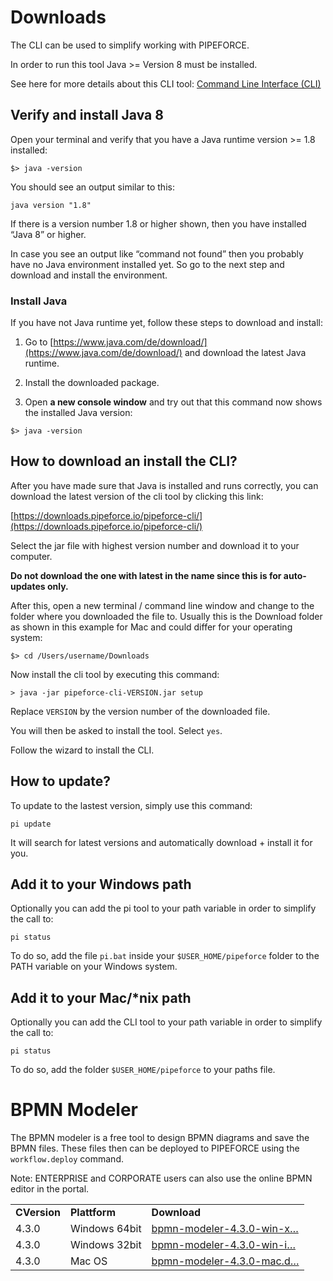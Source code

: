 # Downloads

The CLI can be used to simplify working with PIPEFORCE.

In order to run this tool Java >= Version 8 must be installed.

See here for more details about this CLI tool: [Command Line Interface (CLI)](https://logabit.atlassian.net/wiki/spaces/DEVEX/pages/2151286739)

## Verify and install Java 8

Open your terminal and verify that you have a Java runtime version >= 1.8 installed:

```
$> java -version
```

You should see an output similar to this:

```
java version "1.8"
```

If there is a version number 1.8 or higher shown, then you have installed “Java 8” or higher.

In case you see an output like “command not found” then you probably have no Java environment installed yet. So go to the next step and download and install the environment.

### Install Java

If you have not Java runtime yet, follow these steps to download and install:

1.  Go to [https://www.java.com/de/download/](https://www.java.com/de/download/) and download the latest Java runtime.
    
2.  Install the downloaded package.
    
3.  Open **a new console window** and try out that this command now shows the installed Java version:
    

```
$> java -version
```

## How to download an install the CLI?

After you have made sure that Java is installed and runs correctly, you can download the latest version of the cli tool by clicking this link:

[https://downloads.pipeforce.io/pipeforce-cli/](https://downloads.pipeforce.io/pipeforce-cli/)

Select the jar file with highest version number and download it to your computer.

**Do not download the one with latest in the name since this is for auto-updates only.**

After this, open a new terminal / command line window and change to the folder where you downloaded the file to. Usually this is the Download folder as shown in this example for Mac and could differ for your operating system:

```
$> cd /Users/username/Downloads
```

Now install the cli tool by executing this command:

```
> java -jar pipeforce-cli-VERSION.jar setup
```

Replace `VERSION` by the version number of the downloaded file.

You will then be asked to install the tool. Select `yes`.

Follow the wizard to install the CLI.

## How to update?

To update to the lastest version, simply use this command:

```
pi update
```

It will search for latest versions and automatically download + install it for you.

## Add it to your Windows path

Optionally you can add the pi tool to your path variable in order to simplify the call to:

```
pi status
```

To do so, add the file `pi.bat` inside your `$USER_HOME/pipeforce` folder to the PATH variable on your Windows system.

## Add it to your Mac/\*nix path

Optionally you can add the CLI tool to your path variable in order to simplify the call to:

```
pi status
```

To do so, add the folder `$USER_HOME/pipeforce` to your paths file.

# BPMN Modeler

The BPMN modeler is a free tool to design BPMN diagrams and save the BPMN files. These files then can be deployed to PIPEFORCE using the `workflow.deploy` command.

Note: ENTERPRISE and CORPORATE users can also use the online BPMN editor in the portal.

|     |     |     |
| --- | --- | --- |
| **CVersion** | **Plattform** | **Download** |
| 4.3.0 | Windows 64bit | [bpmn-modeler-4.3.0-win-x…](/wiki/spaces/DEVEX/pages/2151288972/Downloads?preview=%2F2151288972%2F2151288995%2Fbpmn-modeler-4.3.0-win-x64.zip) |
| 4.3.0 | Windows 32bit | [bpmn-modeler-4.3.0-win-i…](/wiki/spaces/DEVEX/pages/2151288972/Downloads?preview=%2F2151288972%2F2151288992%2Fbpmn-modeler-4.3.0-win-ia32.zip) |
| 4.3.0 | Mac OS | [bpmn-modeler-4.3.0-mac.d…](/wiki/spaces/DEVEX/pages/2151288972/Downloads?preview=%2F2151288972%2F2151288989%2Fbpmn-modeler-4.3.0-mac.dmg) |

